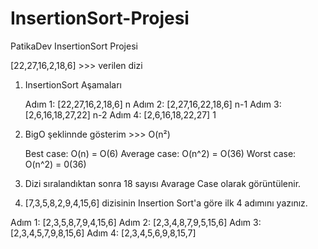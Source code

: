 # InsertionSort-Projesi

PatikaDev InsertionSort Projesi

[22,27,16,2,18,6] >>> verilen dizi 

1) InsertionSort Aşamaları

   Adım 1: [22,27,16,2,18,6] n 
   Adım 2: [2,27,16,22,18,6] n-1
   Adım 3: [2,6,16,18,27,22] n-2
   Adım 4: [2,6,16,18,22,27] 1


2) BigO şeklinnde gösterim >>> O(n²)

    Best case: O(n) = O(6)
    Average case: O(n^2) = O(36)
    Worst case: O(n^2) = 0(36)

  
3) Dizi sıralandıktan sonra 18 sayısı Avarage Case olarak görüntülenir.



4) [7,3,5,8,2,9,4,15,6] dizisinin Insertion Sort'a göre ilk 4 adımını yazınız.

  Adım 1: [2,3,5,8,7,9,4,15,6]
  Adım 2: [2,3,4,8,7,9,5,15,6]
  Adım 3: [2,3,4,5,7,9,8,15,6]
  Adım 4: [2,3,4,5,6,9,8,15,7]
